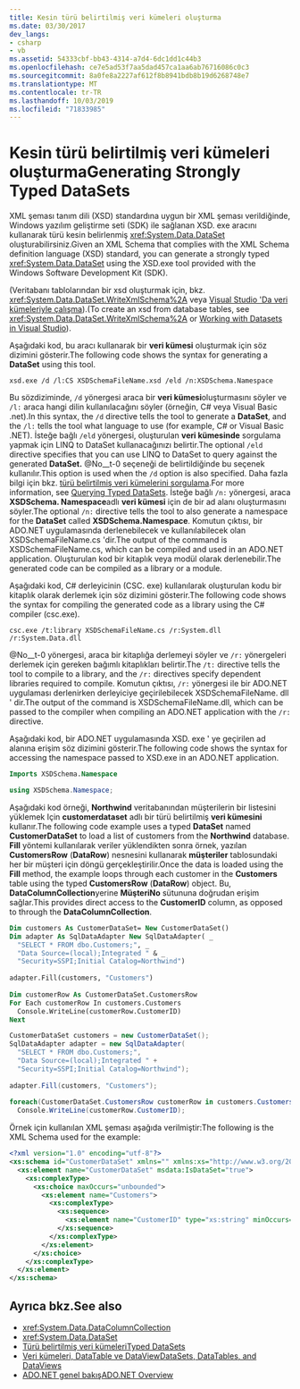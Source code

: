 ```yaml
---
title: Kesin türü belirtilmiş veri kümeleri oluşturma
ms.date: 03/30/2017
dev_langs:
- csharp
- vb
ms.assetid: 54333cbf-bb43-4314-a7d4-6dc1dd1c44b3
ms.openlocfilehash: ce7e5ad53f7aa5dad457ca1aa6ab76716086c0c3
ms.sourcegitcommit: 8a0fe8a2227af612f8b8941bdb8b19d6268748e7
ms.translationtype: MT
ms.contentlocale: tr-TR
ms.lasthandoff: 10/03/2019
ms.locfileid: "71833985"
---
```

# <a name="generating-strongly-typed-datasets"></a><span data-ttu-id="d407c-102">Kesin türü belirtilmiş veri kümeleri oluşturma</span><span class="sxs-lookup"><span data-stu-id="d407c-102">Generating Strongly Typed DataSets</span></span>
<span data-ttu-id="d407c-103">XML şeması tanım dili (XSD) standardına uygun bir XML şeması verildiğinde, Windows yazılım geliştirme seti (SDK) ile sağlanan XSD. exe aracını kullanarak türü kesin belirlenmiş <xref:System.Data.DataSet> oluşturabilirsiniz.</span><span class="sxs-lookup"><span data-stu-id="d407c-103">Given an XML Schema that complies with the XML Schema definition language (XSD) standard, you can generate a strongly typed <xref:System.Data.DataSet> using the XSD.exe tool provided with the Windows Software Development Kit (SDK).</span></span>  
  
 <span data-ttu-id="d407c-104">(Veritabanı tablolarından bir xsd oluşturmak için, bkz. <xref:System.Data.DataSet.WriteXmlSchema%2A> veya [Visual Studio 'Da veri kümeleriyle çalışma](/visualstudio/data-tools/dataset-tools-in-visual-studio)).</span><span class="sxs-lookup"><span data-stu-id="d407c-104">(To create an xsd from database tables, see <xref:System.Data.DataSet.WriteXmlSchema%2A> or [Working with Datasets in Visual Studio](/visualstudio/data-tools/dataset-tools-in-visual-studio)).</span></span>  
  
 <span data-ttu-id="d407c-105">Aşağıdaki kod, bu aracı kullanarak bir **veri kümesi** oluşturmak için söz dizimini gösterir.</span><span class="sxs-lookup"><span data-stu-id="d407c-105">The following code shows the syntax for generating a **DataSet** using this tool.</span></span>  
  
```  
xsd.exe /d /l:CS XSDSchemaFileName.xsd /eld /n:XSDSchema.Namespace  
```  
  
 <span data-ttu-id="d407c-106">Bu sözdiziminde, `/d` yönergesi araca bir **veri kümesi**oluşturmasını söyler ve `/l:` araca hangi dilin kullanılacağını söyler (örneğin, C# veya Visual Basic .net).</span><span class="sxs-lookup"><span data-stu-id="d407c-106">In this syntax, the `/d` directive tells the tool to generate a **DataSet**, and the `/l:` tells the tool what language to use (for example, C# or Visual Basic .NET).</span></span> <span data-ttu-id="d407c-107">İsteğe bağlı `/eld` yönergesi, oluşturulan **veri kümesinde** sorgulama yapmak için LINQ to DataSet kullanacağınızı belirtir.</span><span class="sxs-lookup"><span data-stu-id="d407c-107">The optional `/eld` directive specifies that you can use LINQ to DataSet to query against the generated **DataSet.**</span></span> <span data-ttu-id="d407c-108">@No__t-0 seçeneği de belirtildiğinde bu seçenek kullanılır.</span><span class="sxs-lookup"><span data-stu-id="d407c-108">This option is used when the `/d` option is also specified.</span></span> <span data-ttu-id="d407c-109">Daha fazla bilgi için bkz. [türü belirtilmiş veri kümelerini sorgulama](../querying-typed-datasets.md).</span><span class="sxs-lookup"><span data-stu-id="d407c-109">For more information, see [Querying Typed DataSets](../querying-typed-datasets.md).</span></span> <span data-ttu-id="d407c-110">İsteğe bağlı `/n:` yönergesi, araca **XSDSchema. Namespace**adlı **veri kümesi** için de bir ad alanı oluşturmasını söyler.</span><span class="sxs-lookup"><span data-stu-id="d407c-110">The optional `/n:` directive tells the tool to also generate a namespace for the **DataSet** called **XSDSchema.Namespace**.</span></span> <span data-ttu-id="d407c-111">Komutun çıktısı, bir ADO.NET uygulamasında derlenebilecek ve kullanılabilecek olan XSDSchemaFileName.cs 'dir.</span><span class="sxs-lookup"><span data-stu-id="d407c-111">The output of the command is XSDSchemaFileName.cs, which can be compiled and used in an ADO.NET application.</span></span> <span data-ttu-id="d407c-112">Oluşturulan kod bir kitaplık veya modül olarak derlenebilir.</span><span class="sxs-lookup"><span data-stu-id="d407c-112">The generated code can be compiled as a library or a module.</span></span>  
  
 <span data-ttu-id="d407c-113">Aşağıdaki kod, C# derleyicinin (CSC. exe) kullanılarak oluşturulan kodu bir kitaplık olarak derlemek için söz dizimini gösterir.</span><span class="sxs-lookup"><span data-stu-id="d407c-113">The following code shows the syntax for compiling the generated code as a library using the C# compiler (csc.exe).</span></span>  
  
```  
csc.exe /t:library XSDSchemaFileName.cs /r:System.dll /r:System.Data.dll  
```  
  
 <span data-ttu-id="d407c-114">@No__t-0 yönergesi, araca bir kitaplığa derlemeyi söyler ve `/r:` yönergeleri derlemek için gereken bağımlı kitaplıkları belirtir.</span><span class="sxs-lookup"><span data-stu-id="d407c-114">The `/t:` directive tells the tool to compile to a library, and the `/r:` directives specify dependent libraries required to compile.</span></span> <span data-ttu-id="d407c-115">Komutun çıktısı, `/r:` yönergesi ile bir ADO.NET uygulaması derlenirken derleyiciye geçirilebilecek XSDSchemaFileName. dll ' dir.</span><span class="sxs-lookup"><span data-stu-id="d407c-115">The output of the command is XSDSchemaFileName.dll, which can be passed to the compiler when compiling an ADO.NET application with the `/r:` directive.</span></span>  
  
 <span data-ttu-id="d407c-116">Aşağıdaki kod, bir ADO.NET uygulamasında XSD. exe ' ye geçirilen ad alanına erişim söz dizimini gösterir.</span><span class="sxs-lookup"><span data-stu-id="d407c-116">The following code shows the syntax for accessing the namespace passed to XSD.exe in an ADO.NET application.</span></span>  
  
```vb  
Imports XSDSchema.Namespace  
```  
  
```csharp  
using XSDSchema.Namespace;  
```  
  
 <span data-ttu-id="d407c-117">Aşağıdaki kod örneği, **Northwind** veritabanından müşterilerin bir listesini yüklemek Için **customerdataset** adlı bir türü belirtilmiş **veri kümesini** kullanır.</span><span class="sxs-lookup"><span data-stu-id="d407c-117">The following code example uses a typed **DataSet** named **CustomerDataSet** to load a list of customers from the **Northwind** database.</span></span> <span data-ttu-id="d407c-118">**Fill** yöntemi kullanılarak veriler yüklendikten sonra örnek, yazılan **CustomersRow** (**DataRow**) nesnesini kullanarak **müşteriler** tablosundaki her bir müşteri için döngü gerçekleştirilir.</span><span class="sxs-lookup"><span data-stu-id="d407c-118">Once the data is loaded using the **Fill** method, the example loops through each customer in the **Customers** table using the typed **CustomersRow** (**DataRow**) object.</span></span> <span data-ttu-id="d407c-119">Bu, **DataColumnCollection**yerine **MüşteriNo** sütununa doğrudan erişim sağlar.</span><span class="sxs-lookup"><span data-stu-id="d407c-119">This provides direct access to the **CustomerID** column, as opposed to through the **DataColumnCollection**.</span></span>  
  
```vb  
Dim customers As CustomerDataSet= New CustomerDataSet()  
Dim adapter As SqlDataAdapter New SqlDataAdapter( _  
  "SELECT * FROM dbo.Customers;", _  
  "Data Source=(local);Integrated " & _  
  "Security=SSPI;Initial Catalog=Northwind")  
  
adapter.Fill(customers, "Customers")  
  
Dim customerRow As CustomerDataSet.CustomersRow  
For Each customerRow In customers.Customers  
  Console.WriteLine(customerRow.CustomerID)  
Next  
```  
  
```csharp  
CustomerDataSet customers = new CustomerDataSet();  
SqlDataAdapter adapter = new SqlDataAdapter(  
  "SELECT * FROM dbo.Customers;",  
  "Data Source=(local);Integrated " +  
  "Security=SSPI;Initial Catalog=Northwind");  
  
adapter.Fill(customers, "Customers");  
  
foreach(CustomerDataSet.CustomersRow customerRow in customers.Customers)  
  Console.WriteLine(customerRow.CustomerID);  
```  
  
 <span data-ttu-id="d407c-120">Örnek için kullanılan XML şeması aşağıda verilmiştir:</span><span class="sxs-lookup"><span data-stu-id="d407c-120">The following is the XML Schema used for the example:</span></span>
  
```xml  
<?xml version="1.0" encoding="utf-8"?>  
<xs:schema id="CustomerDataSet" xmlns="" xmlns:xs="http://www.w3.org/2001/XMLSchema" xmlns:msdata="urn:schemas-microsoft-com:xml-msdata">  
  <xs:element name="CustomerDataSet" msdata:IsDataSet="true">  
    <xs:complexType>  
      <xs:choice maxOccurs="unbounded">  
        <xs:element name="Customers">  
          <xs:complexType>  
            <xs:sequence>  
              <xs:element name="CustomerID" type="xs:string" minOccurs="0" />  
            </xs:sequence>  
          </xs:complexType>  
        </xs:element>  
      </xs:choice>  
    </xs:complexType>  
  </xs:element>  
</xs:schema>  
```  
  
## <a name="see-also"></a><span data-ttu-id="d407c-121">Ayrıca bkz.</span><span class="sxs-lookup"><span data-stu-id="d407c-121">See also</span></span>

- <xref:System.Data.DataColumnCollection>
- <xref:System.Data.DataSet>
- [<span data-ttu-id="d407c-122">Türü belirtilmiş veri kümeleri</span><span class="sxs-lookup"><span data-stu-id="d407c-122">Typed DataSets</span></span>](typed-datasets.md)
- [<span data-ttu-id="d407c-123">Veri kümeleri, DataTable ve DataView</span><span class="sxs-lookup"><span data-stu-id="d407c-123">DataSets, DataTables, and DataViews</span></span>](index.md)
- [<span data-ttu-id="d407c-124">ADO.NET genel bakış</span><span class="sxs-lookup"><span data-stu-id="d407c-124">ADO.NET Overview</span></span>](../ado-net-overview.md)
